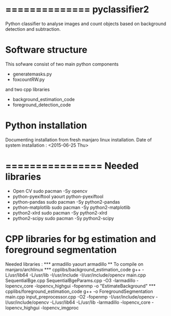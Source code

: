 ==============
pyclassifier2
==============
Python classifier to analyse images and count objects based on background detection and subtraction.

Software structure
===================
This sofware consist of two main python components

- generatemasks.py
- foxcountRW.py

and two cpp libraries

- background_estimation_code
- foreground_detection_code

Python installation
====================
Documenting installation from fresh manjaro linux installation.
Date of system installation : <2015-06-25 Thu>

================
Needed libraries
================
- Open CV
sudo pacman -Sy opencv
- python-pyexiftool
yaourt python-pyexiftool
- python-pandas
sudo pacman -Sy python2-pandas
- python-matplotlib
sudo pacman -Sy python2-matplotlib
- python2-xlrd
sudo pacman -Sy python2-xlrd
- python2-scipy
sudo pacman -Sy python2-scipy

CPP libraries for bg estimation and foreground segmentation
============================================================

Needed libraries :
*** armadillo
yaourt armadillo
** To compile on manjaro/archlinux
*** cpplibs/background_estimation_code
g++ -L/usr/lib64 -L/usr/lib -I/usr/include -I/usr/include/opencv  main.cpp SequentialBge.cpp
  SequentialBgeParams.cpp -O3   -larmadillo -lopencv_core
 -lopencv_highgui -fopenmp -o "EstimateBackground"
*** cpplibs/foreground_estimation_code
g++ -o ForegroundSegmentation main.cpp input_preprocessor.cpp
 -O2 -fopenmp -I/usr/include/opencv
 -I/usr/include/opencv -L/usr/lib64 -L/usr/lib 
 -larmadillo -lopencv_core -lopencv_highgui -lopencv_imgproc